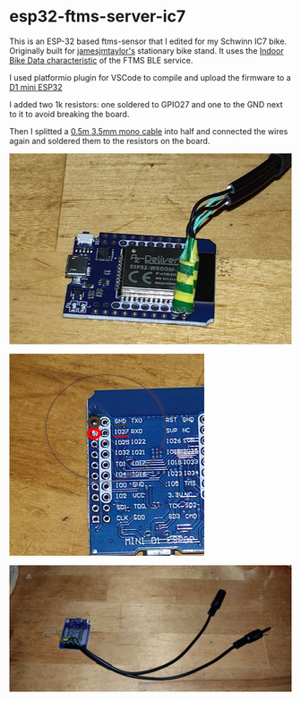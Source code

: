 # esp32-ftms-server-ic7

This is an ESP-32 based ftms-sensor that I edited for my Schwinn IC7 bike. Originally built for [jamesjmtaylor's](https://github.com/jamesjmtaylor/esp32-ftms-server)
 stationary bike stand.  It uses the [Indoor Bike Data characteristic](https://www.bluetooth.com/wp-content/uploads/Sitecore-Media-Library/Gatt/Xml/Characteristics/org.bluetooth.characteristic.indoor_bike_data.xml) of the FTMS BLE service.

I used platformio plugin for VSCode to compile and upload the firmware to a [D1 mini ESP32](https://www.az-delivery.de/en/products/esp32-d1-mini#product-descriptions)

I added two 1k resistors:
  one soldered to GPIO27 and one to the GND next to it to avoid breaking the board.

Then I splitted a [0.5m 3.5mm mono cable](https://www.amazon.de/gp/product/B011SSAUM0/ref=ppx_yo_dt_b_asin_image_o07_s00?ie=UTF8&psc=1) into half and connected the wires again and soldered them to the resistors on the board.

![resistors](https://github.com/damndemento/esp32-ftms-server-ic7/blob/main/D1_resistors.jpg)

![resistor pins](https://github.com/damndemento/esp32-ftms-server-ic7/blob/main/D1_resistor_pins.jpg)

![cables](https://github.com/damndemento/esp32-ftms-server-ic7/blob/main/D1_with_cables.jpg)
